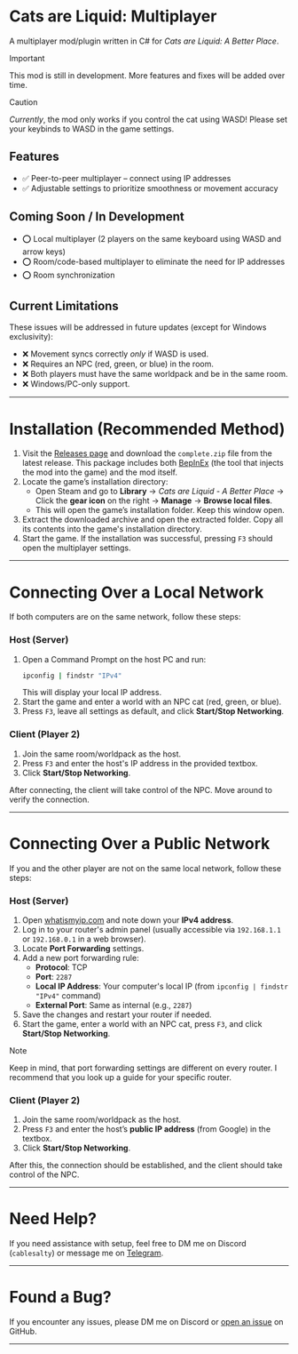 ﻿# Cats are Liquid: Multiplayer
A multiplayer mod/plugin written in C# for *Cats are Liquid: A Better Place*.

> [!IMPORTANT]  
> This mod is still in development. More features and fixes will be added over time.

> [!CAUTION]  
> *Currently*, the mod only works if you control the cat using WASD! Please set your keybinds to WASD in the game settings.

## Features
- ✅ Peer-to-peer multiplayer – connect using IP addresses
- ✅ Adjustable settings to prioritize smoothness or movement accuracy

## Coming Soon / In Development
- ⭕ Local multiplayer (2 players on the same keyboard using WASD and arrow keys)
- ⭕ Room/code-based multiplayer to eliminate the need for IP addresses
- ⭕ Room synchronization

## Current Limitations
These issues will be addressed in future updates (except for Windows exclusivity):
- ❌ Movement syncs correctly *only* if WASD is used.
- ❌ Requires an NPC (red, green, or blue) in the room.
- ❌ Both players must have the same worldpack and be in the same room.
- ❌ Windows/PC-only support.

---

# Installation (Recommended Method)
1. Visit the [Releases page](https://github.com/PatrikSzaboHU/CatsAreLiquid_Multiplayer/releases/) and download the `complete.zip` file from the latest release. This package includes both [BepInEx](https://github.com/BepInEx/BepInEx) (the tool that injects the mod into the game) and the mod itself.
2. Locate the game’s installation directory:
   - Open Steam and go to **Library** → *Cats are Liquid - A Better Place* → Click the **gear icon** on the right → **Manage** → **Browse local files**.
   - This will open the game’s installation folder. Keep this window open.
3. Extract the downloaded archive and open the extracted folder. Copy all its contents into the game's installation directory.
4. Start the game. If the installation was successful, pressing `F3` should open the multiplayer settings.

---

# Connecting Over a Local Network
If both computers are on the same network, follow these steps:

### Host (Server)
1. Open a Command Prompt on the host PC and run:  
   ```sh
   ipconfig | findstr "IPv4"
   ```
   This will display your local IP address.
2. Start the game and enter a world with an NPC cat (red, green, or blue).
3. Press `F3`, leave all settings as default, and click **Start/Stop Networking**.

### Client (Player 2)
1. Join the same room/worldpack as the host.
2. Press `F3` and enter the host's IP address in the provided textbox.
3. Click **Start/Stop Networking**.

After connecting, the client will take control of the NPC. Move around to verify the connection.

---

# Connecting Over a Public Network
If you and the other player are not on the same local network, follow these steps:

### Host (Server)
1. Open [whatismyip.com](https://whatismyip.com) and note down your **IPv4 address**.
2. Log in to your router's admin panel (usually accessible via `192.168.1.1` or `192.168.0.1` in a web browser).
3. Locate **Port Forwarding** settings.
4. Add a new port forwarding rule:
   - **Protocol**: TCP
   - **Port**: `2287`
   - **Local IP Address**: Your computer's local IP (from `ipconfig | findstr "IPv4"` command)
   - **External Port**: Same as internal (e.g., `2287`)
5. Save the changes and restart your router if needed.
6. Start the game, enter a world with an NPC cat, press `F3`, and click **Start/Stop Networking**.

> [!NOTE]  
> Keep in mind, that port forwarding settings are different on every router. I recommend that you look up a guide for your specific router.

### Client (Player 2)
1. Join the same room/worldpack as the host.
2. Press `F3` and enter the host’s **public IP address** (from Google) in the textbox.
3. Click **Start/Stop Networking**.

After this, the connection should be established, and the client should take control of the NPC.

---

# Need Help?
If you need assistance with setup, feel free to DM me on Discord (`cablesalty`) or message me on [Telegram](https://telegram.me/cablesalty).

---

# Found a Bug?
If you encounter any issues, please DM me on Discord or [open an issue](https://github.com/PatrikSzaboHU/CatsAreLiquid_Multiplayer/issues) on GitHub.

---

